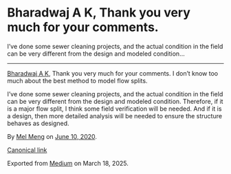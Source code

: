 # Bharadwaj A K, Thank you very much for your comments.

I’ve done some sewer cleaning projects, and the actual condition in the field can be very different from the design and modeled condition…

---

[Bharadwaj A K](https://medium.com/@akbharad?source=responses---------0-----------------------), Thank you very much for your comments. I don’t know too much about the best method to model flow splits.

I’ve done some sewer cleaning projects, and the actual condition in the field can be very different from the design and modeled condition. Therefore, if it is a major flow split, I think some field verification will be needed. And if it is a design, then more detailed analysis will be needed to ensure the structure behaves as designed.

By [Mel Meng](https://medium.com/@mel-meng-pe) on [June 10, 2020](https://medium.com/p/b960670f28a4).

[Canonical link](https://medium.com/@mel-meng-pe/bharadwaj-a-k-thank-you-very-much-for-your-comments-b960670f28a4)

Exported from [Medium](https://medium.com) on March 18, 2025.